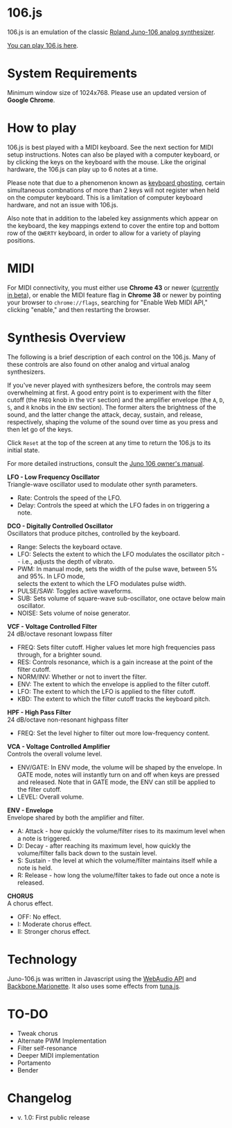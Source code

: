 # 106.js

106.js is an emulation of the classic [Roland Juno-106 analog synthesizer](http://en.wikipedia.org/wiki/Roland_Juno-106).

[You can play 106.js here](http://resistorsings.com/106).

# System Requirements

Minimum window size of 1024x768. Please use an updated version of **Google Chrome**.

# How to play

106.js is best played with a MIDI keyboard. See the next section for MIDI setup instructions. Notes can also be played with a computer keyboard, or by clicking the keys on the keyboard with the mouse. Like the original hardware, the 106.js can play up to 6 notes at a time.

Please note that due to a phenomenon known as [keyboard ghosting](http://www.microsoft.com/appliedsciences/antighostingexplained.mspx), certain simultaneous combnations of more than 2 keys will not register when held on the computer keyboard. This is a limitation of computer keyboard hardware, and not an issue with 106.js.

Also note that in addition to the labeled key assignments which appear on the keyboard, the key mappings extend to cover the entire top and bottom row of the `QWERTY` keyboard, in order to allow for a variety of playing positions.

# MIDI

For MIDI connectivity, you must either use **Chrome 43** or newer ([currently in beta](https://www.chromium.org/getting-involved/dev-channel)), or enable the MIDI feature flag in **Chrome 38** or newer by pointing your browser to `chrome://flags`, searching for "Enable Web MIDI API," clicking "enable," and then restarting the browser.

# Synthesis Overview

The following is a brief description of each control on the 106.js. Many of these controls are also found on other analog and virtual analog synthesizers. 

If you've never played with synthesizers before, the controls may seem overwhelming at first. A good entry point is to experiment with the filter cutoff (the `FREQ` knob in the `VCF` section) and the amplifier envelope (the `A`, `D`, `S`, and `R` knobs in the `ENV` section). The former alters the brightness of the sound, and the latter change the attack, decay, sustain, and release, respectively, shaping the volume of the sound over time as you press and then let go of the keys.

Click `Reset` at the top of the screen at any time to return the 106.js to its initial state.

For more detailed instructions, consult the [Juno 106 owner's manual](http://www.synthfool.com/docs/Roland/Juno_Series/Roland_Juno_106/Roland_Juno106_Owners_Manual.pdf).

**LFO - Low Frequency Oscillator**   
 Triangle-wave oscillator used to modulate other synth parameters.
 
 * Rate: Controls the speed of the LFO.   
 * Delay: Controls the speed at which the LFO fades in on triggering a note.  

**DCO - Digitally Controlled Oscillator**  
 Oscillators that produce pitches, controlled by the keyboard.
 
 * Range: Selects the keyboard octave.  
 * LFO: Selects the extent to which the LFO modulates the oscillator pitch -- i.e., adjusts the depth of vibrato. 
 * PWM: In manual mode, sets the width of the pulse wave, between 5% and 95%. In LFO mode,  
 selects the extent to which the LFO modulates pulse width.  
 * PULSE/SAW: Toggles active waveforms.  
 * SUB: Sets volume of square-wave sub-oscillator, one octave below main oscillator.  
 * NOISE: Sets volume of noise generator.  

**VCF - Voltage Controlled Filter**  
 24 dB/octave resonant lowpass filter

* FREQ: Sets filter cutoff. Higher values let more high frequencies pass through, for a brighter sound.  
* RES: Controls resonance, which is a gain increase at the point of the filter cutoff.  
* NORM/INV: Whether or not to invert the filter.  
* ENV: The extent to which the envelope is applied to the filter cutoff.  
* LFO: The extent to which the LFO is applied to the filter cutoff.  
* KBD: The extent to which the filter cutoff tracks the keyboard pitch.  

**HPF - High Pass Filter**  
 24 dB/octave non-resonant highpass filter

* FREQ: Set the level higher to filter out more low-frequency content.

**VCA - Voltage Controlled Amplifier**  
 Controls the overall volume level.

* ENV/GATE: In ENV mode, the volume will be shaped by the envelope. In GATE mode, notes will instantly turn on and off when keys are pressed and released. Note that in GATE mode, the ENV can still be applied to the filter cutoff.  
 * LEVEL: Overall volume.

**ENV - Envelope**    
 Envelope shared by both the amplifier and filter.
 
* A: Attack - how quickly the volume/filter rises to its maximum level when a note is triggered.  
* D: Decay - after reaching its maximum level, how quickly the volume/filter falls back down to the sustain level.  
* S: Sustain - the level at which the volume/filter maintains itself while a note is held.  
* R: Release - how long the volume/filter takes to fade out once a note is released.  

**CHORUS**    
 A chorus effect.
 
* OFF: No effect.  
* I: Moderate chorus effect.  
* II: Stronger chorus effect.

# Technology

Juno-106.js was written in Javascript using the [WebAudio API](http://webaudio.github.io/web-audio-api/) and [Backbone.Marionette](marionettejs.com). It also uses some effects from [tuna.js](https://github.com/Dinahmoe/tuna/blob/master/tuna.js).

# TO-DO

* Tweak chorus
* Alternate PWM Implementation
* Filter self-resonance
* Deeper MIDI implementation
* Portamento
* Bender

# Changelog

* v. 1.0: First public release

